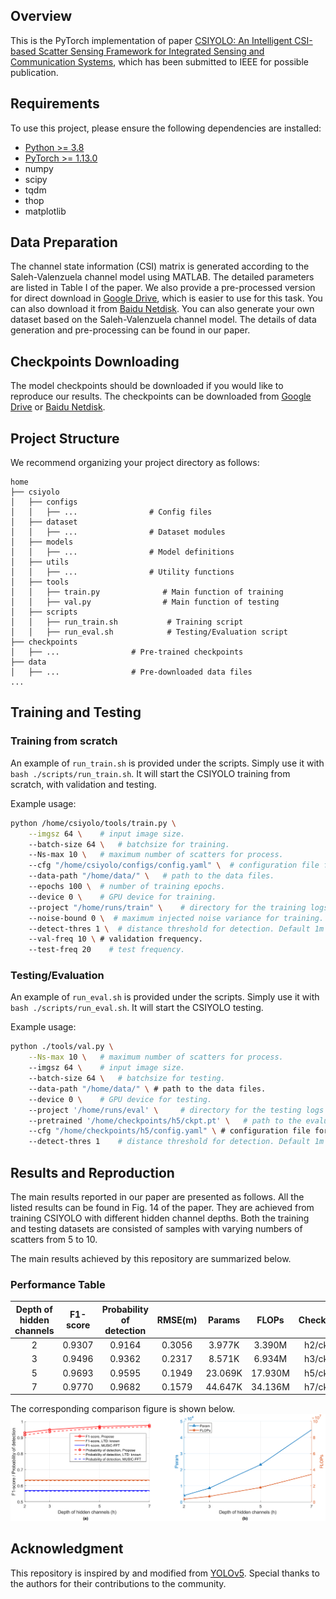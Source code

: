 ## Overview

This is the PyTorch implementation of paper [CSIYOLO: An Intelligent CSI-based Scatter Sensing Framework for Integrated Sensing and Communication Systems](https://arxiv.org/abs/2509.19335), which has been submitted to IEEE for possible publication.

## Requirements

To use this project, please ensure the following dependencies are installed:

- [Python >= 3.8](https://www.python.org/)
- [PyTorch >= 1.13.0](https://pytorch.org/get-started/previous-versions/#v1130)
- numpy
- scipy
- tqdm
- thop
- matplotlib

## Data Preparation


The channel state information (CSI) matrix is generated according to the Saleh-Valenzuela channel model using MATLAB. The detailed parameters are listed in Table I of the paper. We also provide a pre-processed version for direct download in [Google Drive](https://drive.google.com/drive/folders/1fU6WrnS5_C6KRfWzy741IKJOUGSOkP7X?usp=sharing), which is easier to use for this task. You can also download it from [Baidu Netdisk](https://pan.baidu.com/s/1mvzeEoCET3X9xYdL0arjTQ?pwd=x966).
You can also generate your own dataset based on the Saleh-Valenzuela channel model. The details of data generation and pre-processing can be found in our paper.


## Checkpoints Downloading

The model checkpoints should be downloaded if you would like to reproduce our results. The checkpoints can be downloaded from [Google Drive](https://drive.google.com/drive/folders/1dxp3aqC82f5UI2jMmo10OHiQuRKpaR_8?usp=sharing) or [Baidu Netdisk](https://pan.baidu.com/s/160rnINduc_lvMHNhxkXFIA?pwd=u86y).

## Project Structure

We recommend organizing your project directory as follows:

```
home
├── csiyolo
│   ├── configs
│   │   ├── ...                # Config files
│   ├── dataset
│   │   ├── ...                # Dataset modules
│   ├── models
│   │   ├── ...                # Model definitions
│   ├── utils
│   │   ├── ...                # Utility functions
│   ├── tools
│   │   ├── train.py              # Main function of training
│   │   ├── val.py                # Main function of testing
│   ├── scripts
│   │   ├── run_train.sh           # Training script
│   │   ├── run_eval.sh            # Testing/Evaluation script
├── checkpoints
│   ├── ...                # Pre-trained checkpoints
├── data
│   ├── ...                # Pre-downloaded data files
...
```

## Training and Testing

### Training from scratch

An example of `run_train.sh` is provided under the scripts. Simply use it with `bash ./scripts/run_train.sh`. It will start the CSIYOLO training from scratch, with validation and testing.

Example usage:
```bash
python /home/csiyolo/tools/train.py \
    --imgsz 64 \    # input image size.
    --batch-size 64 \   # batchsize for training.
    --Ns-max 10 \   # maximum number of scatters for process.
    --cfg "/home/csiyolo/configs/config.yaml" \  # configuration file for the model, which controls the detailed model architecture such as h.
    --data-path "/home/data/" \   # path to the data files.
    --epochs 100 \  # number of training epochs.
    --device 0 \    # GPU device for training. 
    --project "/home/runs/train" \    # directory for the training logs and results.
    --noise-bound 0 \  # maximum injected noise variance for training. Set to 0 for no noise injection.
    --detect-thres 1 \  # distance threshold for detection. Default 1m in this experiment.
    --val-freq 10 \ # validation frequency.
    --test-freq 20    # test frequency.
```


### Testing/Evaluation

An example of `run_eval.sh` is provided under the scripts. Simply use it with `bash ./scripts/run_eval.sh`. It will start the CSIYOLO testing. 

Example usage:
```bash
python ./tools/val.py \
    --Ns-max 10 \   # maximum number of scatters for process.
    --imgsz 64 \    # input image size.
    --batch-size 64 \   # batchsize for testing.
    --data-path "/home/data/" \ # path to the data files.
    --device 0 \    # GPU device for testing.
    --project '/home/runs/eval' \     # directory for the testing logs and results.
    --pretrained '/home/checkpoints/h5/ckpt.pt' \   # path to the evaluated model.
    --cfg "/home/checkpoints/h5/config.yaml" \ # configuration file for the model, which controls the detailed model architecture such as h.
    --detect-thres 1    # distance threshold for detection. Default 1m in this experiment.
```

## Results and Reproduction

The main results reported in our paper are presented as follows. All the listed results can be found in Fig. 14 of the paper. They are achieved from training CSIYOLO with different hidden channel depths. Both the training and testing datasets are consisted of samples with varying numbers of scatters from 5 to 10.

The main results achieved by this repository are summarized below.  

### Performance Table

Depth of <br> hidden channels | F1-score | Probability <br> of detection | RMSE(m) | Params | FLOPs | Checkpoints
:--: | :--: | :--: | :--: | :--: | :--: | :--:
2 | 0.9307 | 0.9164 | 0.3056 | 3.977K | 3.390M | h2/ckpt.pt |
3 | 0.9496 | 0.9362 | 0.2317  | 8.571K | 6.934M | h3/ckpt.pt |
5 | 0.9693 | 0.9595 | 0.1949 | 23.069K | 17.930M | h5/ckpt.pt |
7 | 0.9770 | 0.9682 | 0.1579 | 44.647K | 34.136M | h7/ckpt.pt |


The corresponding comparison figure is shown below.
![Fig. 14](./resource/fig1.png)


## Acknowledgment

This repository is inspired by and modified from [YOLOv5](https://github.com/ultralytics/yolov5). Special thanks to the authors for their contributions to the community.
